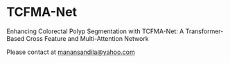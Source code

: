 # TCFMA-Net
Enhancing Colorectal Polyp Segmentation with  TCFMA-Net: A Transformer-Based Cross Feature  and Multi-Attention Network

Please contact at manansandila@yahoo.com
